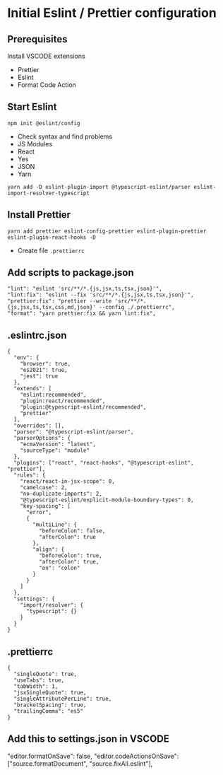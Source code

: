 # Initial Eslint / Prettier configuration

## Prerequisites

Install VSCODE extensions
 - Prettier 
 - Eslint
 - Format Code Action

## Start Eslint

`npm init @eslint/config`

 - Check syntax and find problems
 - JS Modules
 - React
 - Yes
 - JSON
 - Yarn

`yarn add -D eslint-plugin-import @typescript-eslint/parser eslint-import-resolver-typescript`

## Install Prettier

    yarn add prettier eslint-config-prettier eslint-plugin-prettier eslint-plugin-react-hooks -D

- Create file  `.prettierrc`


## Add scripts to package.json

    "lint": "eslint 'src/**/*.{js,jsx,ts,tsx,json}'",
    "lint:fix": "eslint --fix 'src/**/*.{js,jsx,ts,tsx,json}'",
    "prettier:fix": "prettier --write 'src/**/*.{js,jsx,ts,tsx,css,md,json}' --config ./.prettierrc",
    "format": "yarn prettier:fix && yarn lint:fix",

## .eslintrc.json

    {
      "env": {
        "browser": true,
        "es2021": true,
        "jest": true
      },
      "extends": [
        "eslint:recommended",
        "plugin:react/recommended",
        "plugin:@typescript-eslint/recommended",
        "prettier"
      ],
      "overrides": [],
      "parser": "@typescript-eslint/parser",
      "parserOptions": {
        "ecmaVersion": "latest",
        "sourceType": "module"
      },
      "plugins": ["react", "react-hooks", "@typescript-eslint", "prettier"],
      "rules": {
        "react/react-in-jsx-scope": 0,
        "camelcase": 2,
        "no-duplicate-imports": 2,
        "@typescript-eslint/explicit-module-boundary-types": 0,
        "key-spacing": [
          "error",
          {
            "multiLine": {
              "beforeColon": false,
              "afterColon": true
            },
            "align": {
              "beforeColon": true,
              "afterColon": true,
              "on": "colon"
            }
          }
        ]
      },
      "settings": {
        "import/resolver": {
          "typescript": {}
        }
      }
    }
    
## .prettierrc

    {
      "singleQuote": true,
      "useTabs": true,
      "tabWidth": 1,
      "jsxSingleQuote": true,
      "singleAttributePerLine": true,
      "bracketSpacing": true,
      "trailingComma": "es5"
    }

## Add this to settings.json in VSCODE

  "editor.formatOnSave": false,
  "editor.codeActionsOnSave": ["source.formatDocument", "source.fixAll.eslint"],
